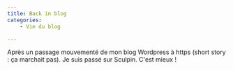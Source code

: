 ```yaml
---
title: Back in blog
categories:
    - Vie du blog

---
```

Après un passage mouvementé de mon blog Wordpress à https (short story : ça marchait pas). Je suis passé sur Sculpin. C'est mieux !
